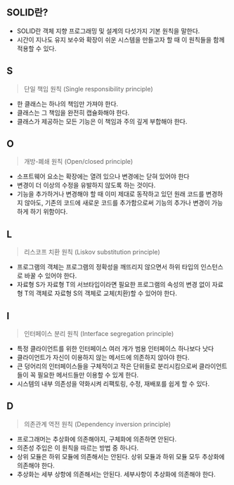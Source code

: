 ## SOLID란?
- SOLID란 객체 지향 프로그래밍 및 설계의 다섯가지 기본 원칙을 말한다.
- 시간이 지나도 유지 보수와 확장이 쉬운 시스템을 만들고자 할 때 이 원칙들을 함께 적용할 수 있다.

## S
> 단일 책임 원칙 (Single responsibility principle)

- 한 클래스는 하나의 책임만 가져야 한다.
- 클래스는 그 책임을 완전히 캡슐화해야 한다.
- 클래스가 제공하는 모든 기능은 이 책임과 주의 깊게 부합해야 한다.

## O
> 개방-폐쇄 원칙 (Open/closed principle)

- 소프트웨어 요소는 확장에는 열려 있으나 변경에는 닫혀 있어야 한다
- 변경이 더 이상의 수정을 유발하지 않도록 하는 것이다.
- 기능을 추가하거나 변경해야 할 때 이미 제대로 동작하고 있던 원래 코드를 변경하지 않아도, 기존의 코드에 새로운 코드를 추가함으로써 기능의 추가나 변경이 가능하게 하기 위함이다.
## L
> 리스코프 치환 원칙 (Liskov substitution principle)

- 프로그램의 객체는 프로그램의 정확성을 깨뜨리지 않으면서 하위 타입의 인스턴스로 바꿀 수 있어야 한다.
- 자료형 S가 자료형 T의 서브타입이라면 필요한 프로그램의 속성의 변경 없이 자료형 T의 객체로 자료형 S의 객체로 교체(치환)할 수 있어야 한다.
## I
> 인터페이스 분리 원칙 (Interface segregation principle)

- 특정 클라이언트를 위한 인터페이스 여러 개가 범용 인터페이스 하나보다 낫다
- 클라이언트가 자신이 이용하지 않는 메서드에 의존하지 않아야 한다.
- 큰 덩어리의 인터페이스들을 구체적이고 작은 단위들로 분리시킴으로써 클라이언트들이 꼭 필요한 메서드들만 이용할 수 있게 한다.
- 시스템의 내부 의존성을 약화시켜 리팩토링, 수정, 재배포를 쉽게 할 수 있다.

## D
> 의존관계 역전 원칙 (Dependency inversion principle)

- 프로그래머는 추상화에 의존해야지, 구체화에 의존하면 안된다.
- 의존성 주입은 이 원칙을 따르는 방법 중 하나다.
- 상위 모듈은 하위 모듈에 의존해서는 안된다. 상위 모듈과 하위 모듈 모두 추상화에 의존해야 한다.
- 추상화는 세부 상항에 의존해서는 안된다. 세부사항이 추상화에 의존해야 한다.